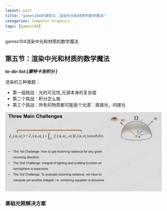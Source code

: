 ```yaml
---
layout: post
title: "games104听课笔记：渲染中光和材质的数学魔法"
categories: Computer-Graphics
tags: [games104]
---
```


games104渲染中光和材质的数学魔法

## 第五节：渲染中光和材质的数学魔法

***to-do-list:[蒙特卡洛积分 ]***

渲染的三种难题：
- 第一组挑战：光的可见性,光源本身的复杂度
- 第二个挑战：积分怎么做
- 第三个挑战：所有的物质都可能是个光源：直接光，间接光

![My helpful screenshot](/assets/games104-5/1.png)

### 基础光照解决方案
